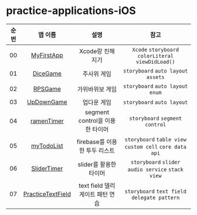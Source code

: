 # practice-applications-iOS

| 순번 |                 앱 이름                 |              설명               |                           참고                            |
| :--: | :-------------------------------------: | :-----------------------------: | :-------------------------------------------------------: |
|  00  |  <a href="./MyFirstApp">MyFirstApp</a>  |        Xcode랑 친해지기         |    `Xcode` `storyboard` `colorLiteral` `viewDidLoad()`    |
|  01  |    <a href="./DiceGame">DiceGame</a>    |           주사위 게임           |            `storyboard` `auto layout` `assets`            |
|  02  |     <a href="./RPSGame">RPSGame</a>     |         가위바위보 게임         |             `storyboard` `auto layout` `enum`             |
|  03  |  <a href="./UpDownGame">UpDownGame</a>  |           업다운 게임           |                `storyboard` `auto layout`                 |
|  04  | <a href="./ramenTimer/">ramenTimer</a>  | segment control을 이용한 타이머 |              `storyboard` `segment control`               |
|  05  |  <a href="./myTodoList">myTodoList</a>  |  firebase를 이용한 투두 리스트  | `storyboard` `table view` `custom cell` `core data` `api` |
|  06  | <a href="./SliderTimer">SliderTimer</a> |     slider를 활용한 타이머      |    `storyboard` `slider` `audio service` `stack view`     |
|  07  | <a href="./PracticeTextField">PracticeTextField</a> |     text field 델리게이트 패턴 연습      |   `storyboard` `text field` `delegate pattern`|

